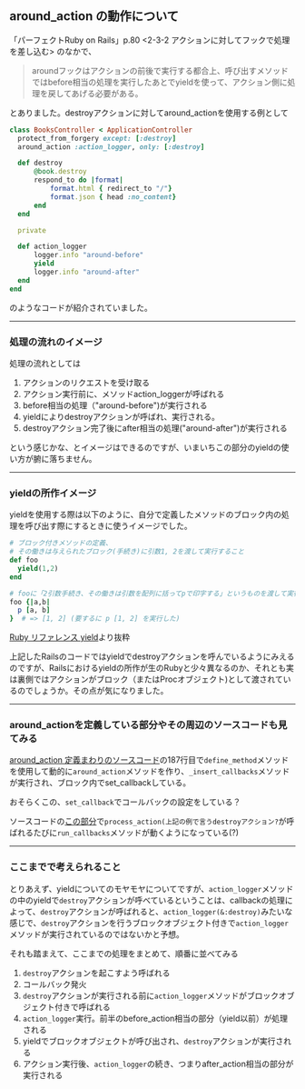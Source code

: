 ## around_action の動作について

「パーフェクトRuby on Rails」p.80 <2-3-2 アクションに対してフックで処理を差し込む> のなかで、

> aroundフックはアクションの前後で実行する都合上、呼び出すメソッドではbefore相当の処理を実行したあとでyieldを使って、アクション側に処理を戻してあげる必要がある。

とありました。destroyアクションに対してaround_actionを使用する例として

``` ruby
class BooksController < ApplicationController
  protect_from_forgery except: [:destroy]
  around_action :action_logger, only: [:destroy]

  def destroy
      @book.destroy
      respond_to do |format|
          format.html { redirect_to "/"}
          format.json { head :no_content}
      end
  end

  private

  def action_logger
      logger.info "around-before"
      yield
      logger.info "around-after"
  end
end
```
のようなコードが紹介されていました。

--- 

### 処理の流れのイメージ　

処理の流れとしては

1. <destroy>アクションのリクエストを受け取る
1. アクション実行前に、メソッドaction_loggerが呼ばれる
1. before相当の処理（"around-before")が実行される
1. yieldによりdestroyアクションが呼ばれ、実行される。
1. destroyアクション完了後にafter相当の処理("around-after")が実行される
  
という感じかな、とイメージはできるのですが、いまいちこの部分のyieldの使い方が腑に落ちません。
  
--- 
  
### yieldの所作イメージ 


yieldを使用する際は以下のように、自分で定義したメソッドのブロック内の処理を呼び出す際にするときに使うイメージでした。

``` ruby
# ブロック付きメソッドの定義、
# その働きは与えられたブロック(手続き)に引数1, 2を渡して実行すること
def foo
  yield(1,2)
end

# fooに「2引数手続き、その働きは引数を配列に括ってpで印字する」というものを渡して実行させる
foo {|a,b|
  p [a, b]
}  # => [1, 2] (要するに p [1, 2] を実行した)
```
[Ruby リファレンス yield](https://docs.ruby-lang.org/ja/latest/doc/spec=2fcall.html#yield)より抜粋
  
上記したRailsのコードではyieldでdestroyアクションを呼んでいるようにみえるのですが、Railsにおけるyieldの所作が生のRubyと少々異なるのか、それとも実は裏側ではアクションがブロック（またはProcオブジェクト)として渡されているのでしょうか。その点が気になりました。
  
  
  --- 

### around_actionを定義している部分やその周辺のソースコードも見てみる
  
[around_action 定義まわりのソースコード](https://github.com/rails/rails/blob/5-2-stable/actionpack/lib/abstract_controller/callbacks.rb#L186)の187行目で`define_method`メソッドを使用して動的に`around_action`メソッドを作り、`_insert_callbacks`メソッドが実行され、ブロック内でset_callbackしている。
  
  おそらくこの、`set_callback`でコールバックの設定をしている？
  
  ソースコードの[この部分](https://github.com/rails/rails/blob/5-2-stable/actionpack/lib/abstract_controller/callbacks.rb#L40)で`process_action(上記の例で言うdestroyアクション?`が呼ばれるたびに`run_callbacks`メソッドが動くようになっている(?)
  
  ---
  
### ここまでで考えられること

とりあえず、yieldについてのモヤモヤについてですが、`action_logger`メソッドの中のyieldで`destroy`アクションが呼べているということは、callbackの処理によって、`destroy`アクションが呼ばれると、`action_logger(&:destroy)`みたいな感じで、`destroy`アクションを行うブロックオブジェクト付きで`action_logger`メソッドが実行されているのではないかと予想。
  
それも踏まえて、ここまでの処理をまとめて、順番に並べてみる

1. `destroy`アクションを起こすよう呼ばれる
1. コールバック発火
1. `destroy`アクションが実行される前に`action_logger`メソッドがブロックオブジェクト付きで呼ばれる
1. `action_logger`実行。前半のbefore_action相当の部分（yield以前）が処理される
1. yieldでブロックオブジェクトが呼び出され、`destroy`アクションが実行される
1. アクション実行後、`action_logger`の続き、つまりafter_action相当の部分が実行される


